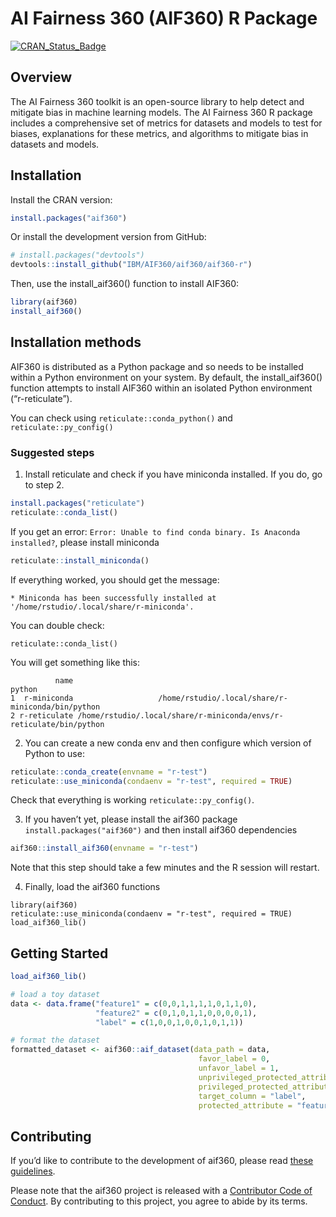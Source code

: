 
<!-- README.md is generated from README.Rmd. Please edit that file -->

# AI Fairness 360 (AIF360) R Package

<!-- badges: start -->

[![CRAN\_Status\_Badge](http://www.r-pkg.org/badges/version/aif360)](https://cran.r-project.org/package=aif360)
<!-- badges: end -->

## Overview

The AI Fairness 360 toolkit is an open-source library to help detect and
mitigate bias in machine learning models. The AI Fairness 360 R package
includes a comprehensive set of metrics for datasets and models to test
for biases, explanations for these metrics, and algorithms to mitigate
bias in datasets and models.

## Installation

Install the CRAN version:

``` r
install.packages("aif360")
```

Or install the development version from GitHub:

``` r
# install.packages("devtools")
devtools::install_github("IBM/AIF360/aif360/aif360-r") 
```

Then, use the install\_aif360() function to install AIF360:

``` r
library(aif360)
install_aif360()
```

## Installation methods

AIF360 is distributed as a Python package and so needs to be installed
within a Python environment on your system. By default, the
install\_aif360() function attempts to install AIF360 within an isolated
Python environment (“r-reticulate”).

You can check using `reticulate::conda_python()` and
`reticulate::py_config()`

### Suggested steps

1)  Install reticulate and check if you have miniconda installed. If you
    do, go to step 2.

<!-- end list -->

``` r
install.packages("reticulate")
reticulate::conda_list()
```

If you get an error: `Error: Unable to find conda binary. Is Anaconda
installed?`, please install miniconda

``` r
reticulate::install_miniconda()
```

If everything worked, you should get the message:

`* Miniconda has been successfully installed at
'/home/rstudio/.local/share/r-miniconda'.`

You can double check:

    reticulate::conda_list()

You will get something like this:

``` 
          name                                                              python
1  r-miniconda                   /home/rstudio/.local/share/r-miniconda/bin/python
2 r-reticulate /home/rstudio/.local/share/r-miniconda/envs/r-reticulate/bin/python
```

2)  You can create a new conda env and then configure which version of
    Python to use:

<!-- end list -->

``` r
reticulate::conda_create(envname = "r-test")
reticulate::use_miniconda(condaenv = "r-test", required = TRUE)
```

Check that everything is working `reticulate::py_config()`.

3)  If you haven’t yet, please install the aif360 package
    `install.packages("aif360")` and then install aif360 dependencies

<!-- end list -->

``` r
aif360::install_aif360(envname = "r-test")
```

Note that this step should take a few minutes and the R session will
restart.

4)  Finally, load the aif360 functions

<!-- end list -->

    library(aif360)
    reticulate::use_miniconda(condaenv = "r-test", required = TRUE)
    load_aif360_lib()

## Getting Started

``` r
load_aif360_lib()
```

``` r
# load a toy dataset
data <- data.frame("feature1" = c(0,0,1,1,1,1,0,1,1,0), 
                   "feature2" = c(0,1,0,1,1,0,0,0,0,1), 
                   "label" = c(1,0,0,1,0,0,1,0,1,1))

# format the dataset
formatted_dataset <- aif360::aif_dataset(data_path = data, 
                                          favor_label = 0, 
                                          unfavor_label = 1, 
                                          unprivileged_protected_attribute = 0, 
                                          privileged_protected_attribute = 1, 
                                          target_column = "label", 
                                          protected_attribute = "feature1")
```

## Contributing

If you’d like to contribute to the development of aif360, please read
[these guidelines](CONTRIBUTING.md).

Please note that the aif360 project is released with a [Contributor Code
of Conduct](CODEOFCONDUCT.md). By contributing to this project, you
agree to abide by its terms.
